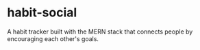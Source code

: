 # habit-social
A habit tracker built with the MERN stack that connects people by encouraging each other's goals. 
